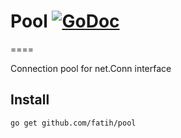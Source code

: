 # Pool [![GoDoc](https://godoc.org/github.com/fatih/pool?status.png)](http://godoc.org/github.com/fatih/pool)
====

Connection pool for net.Conn interface

## Install

```bash
go get github.com/fatih/pool
```